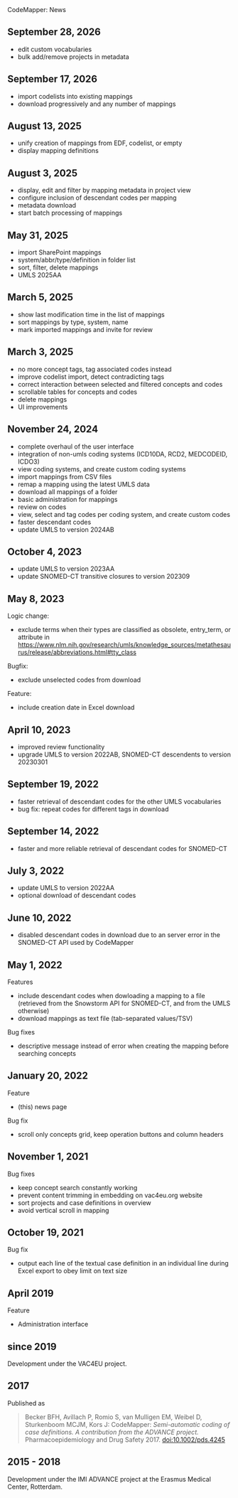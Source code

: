 
[//]: # (pandoc -i NEWS.md -o src/main/frontend/src/app/mapping/news-view/news-view.component.html)
   
<menu-banner>
  <!-- <mat-icon>notifications</mat-icon> -->
  CodeMapper: News
  <login-link onTheRight></login-link>
</menu-banner>

<section class="center-content">

September 28, 2026
---

- edit custom vocabularies
- bulk add/remove projects in metadata 

September 17, 2026
---

- import codelists into existing mappings
- download progressively and any number of mappings

August 13, 2025
---

- unify creation of mappings from EDF, codelist, or empty
- display mapping definitions

August 3, 2025
---

- display, edit and filter by mapping metadata in project view
- configure inclusion of descendant codes per mapping
- metadata download
- start batch processing of mappings

May 31, 2025
---

- import SharePoint mappings
- system/abbr/type/definition in folder list
- sort, filter, delete mappings
- UMLS 2025AA

March 5, 2025
---

- show last modification time in the list of mappings
- sort mappings by type, system, name
- mark imported mappings and invite for review

March 3, 2025
----

- no more concept tags, tag associated codes instead
- improve codelist import, detect contradicting tags
- correct interaction between selected and filtered concepts and codes
- scrollable tables for concepts and codes
- delete mappings
- UI improvements

November 24, 2024
-------

- complete overhaul of the user interface
- integration of non-umls coding systems (ICD10DA, RCD2, MEDCODEID, ICDO3)
- view coding systems, and create custom coding systems
- import mappings from CSV files
- remap a mapping using the latest UMLS data
- download all mappings of a folder
- basic administration for mappings
- review on codes
- view, select and tag codes per coding system, and create custom codes
- faster descendant codes
- update UMLS to version 2024AB

October 4, 2023
----

- update UMLS to version 2023AA
- update SNOMED-CT transitive closures to version 202309

May 8, 2023
----

Logic change:

- exclude terms when their types are classified as obsolete, entry_term, or
  attribute in
  <https://www.nlm.nih.gov/research/umls/knowledge_sources/metathesaurus/release/abbreviations.html#tty_class>

Bugfix:

- exclude unselected codes from download

Feature:

- include creation date in Excel download

April 10, 2023
----

- improved review functionality
- upgrade UMLS to version 2022AB, SNOMED-CT descendents to version 20230301

September 19, 2022
------------------

- faster retrieval of descendant codes for the other UMLS vocabularies
- bug fix: repeat codes for different tags in download

September 14, 2022
------------------

- faster and more reliable retrieval of descendant codes for SNOMED-CT

July 3, 2022
--------------

- update UMLS to version 2022AA
- optional download of descendant codes

June 10, 2022
--------------

- disabled descendant codes in download due to an server error in the SNOMED-CT API used by CodeMapper

May 1, 2022
--------------

Features

- include descendant codes when dowloading a mapping to a file (retrieved from the Snowstorm API for SNOMED-CT, and from the UMLS otherwise)
- download mappings as text file (tab-separated values/TSV)

Bug fixes

- descriptive message instead of error when creating the mapping before
  searching concepts

January 20, 2022
----------------

Feature

- (this) news page

Bug fix

- scroll only concepts grid, keep operation buttons and column headers

November 1, 2021
----------------

Bug fixes

- keep concept search constantly working
- prevent content trimming in embedding on vac4eu.org website
- sort projects and case definitions in overview
- avoid vertical scroll in mapping

October 19, 2021
----------------

Bug fix

- output each line of the textual case definition in an individual line during
  Excel export to obey limit on text size

April 2019
----------

Feature

- Administration interface

since 2019
----------

Development under the VAC4EU project.

2017
----

Published as

> Becker BFH, Avillach P, Romio S, van Mulligen EM, Weibel D, Sturkenboom MCJM,
> Kors J: CodeMapper: *Semi-automatic coding of case definitions. A contribution
> from the ADVANCE project.* Pharmacoepidemiology and Drug Safety 2017.
> <doi:10.1002/pds.4245>

2015 - 2018
-----------

Development under the IMI ADVANCE project at the Erasmus Medical Center,
Rotterdam.

</section>
